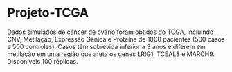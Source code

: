 # Projeto-TCGA
Dados simulados de câncer de ovário foram obtidos do TCGA, incluindo CNV, Metilação, Expressão Gênica e Proteína de 1000 pacientes (500 casos e 500 controles). Casos têm sobrevida inferior a 3 anos e diferem em metilação em uma região que afeta os genes LRIG1, TCEAL8 e MARCH9. Disponíveis 100 réplicas.
